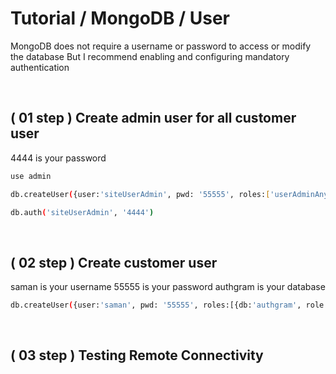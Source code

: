 # Tutorial / MongoDB / User
MongoDB does not require a username or password to access or modify the database
But
I recommend enabling and configuring mandatory authentication


<br>


## ( 01 step ) Create admin user for all customer user
4444 is your password
```sh
use admin
```
```sh
db.createUser({user:'siteUserAdmin', pwd: '55555', roles:['userAdminAnyDatabase']})
```
```sh
db.auth('siteUserAdmin', '4444')
```


<br>


## ( 02 step ) Create customer user
saman is your username
55555 is your password
authgram is your database
```sh
db.createUser({user:'saman', pwd: '55555', roles:[{db:'authgram', role:'readWrite'}]})
```

<br>


## ( 03 step ) Testing Remote Connectivity
```sh

```
